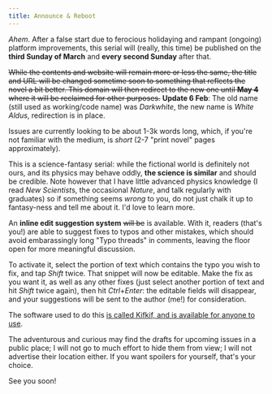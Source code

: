 ```yaml
---
title: Announce & Reboot
---
```


*Ahem*. After a false start due to ferocious holidaying
and rampant (ongoing) platform improvements, this serial
will (really, this time) be published on the __third Sunday
of March__ and __every second Sunday__ after that.

~~While the contents and website will remain more or less the
same, the title and URL will be changed sometime soon to
something that reflects the novel a bit better. This domain
will then redirect to the new one until __May 4__ where it
will be reclaimed for other purposes.~~ __Update 6 Feb__: The old name (still used as working/code name) was *Darkwhite*, the new name is *White Aldus*, redirection is in place.

Issues are currently looking to be about 1-3k words long,
which, if you're not familiar with the medium, is *short*
(2-7 "print novel" pages approximately). 

This is a science-fantasy serial: while the fictional world
is definitely not ours, and its physics may behave oddly,
__the science is similar__ and should be credible. Note
however that I have little advanced physics knowledge (I read
*New Scientist*s, the occasional *Nature*, and talk regularly
with graduates) so if something seems *wrong* to you, do not
just chalk it up to fantasy-ness and tell me about it.
I'd love to learn more.

An __inline edit suggestion system__ ~~will be~~ is available.
With it, readers (that's you!) are able to suggest fixes to typos and
other mistakes, which should avoid embarassingly long "Typo threads"
in comments, leaving the floor open for more meaningful discussion.

To activate it, select the portion of text which contains the typo you
wish to fix, and tap *Shift* twice. That snippet will now be editable.
Make the fix as you want it, as well as any other fixes (just select
another portion of text and hit *Shift* twice again), then hit
*Ctrl*+*Enter*: the editable fields will disappear, and your suggestions
will be sent to the author (me!) for consideration.

The software used to do this [is called Kifkif, and is available for
anyone to use](https://github.com/passcod/kifkif).

The adventurous and curious may find the drafts for upcoming
issues in a public place; I will not go to much effort to hide
them from view; I will not advertise their location either. If
you want spoilers for yourself, that's your choice.

See you soon!
